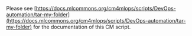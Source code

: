Please see [https://docs.mlcommons.org/cm4mlops/scripts/DevOps-automation/tar-my-folder](https://docs.mlcommons.org/cm4mlops/scripts/DevOps-automation/tar-my-folder) for the documentation of this CM script.
